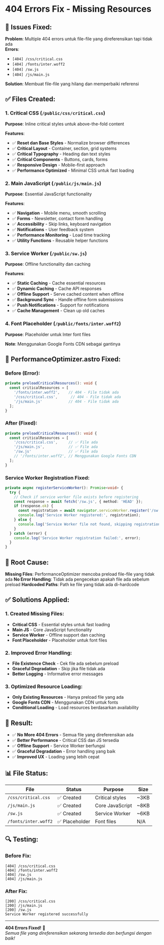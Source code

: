 # 404 Errors Fix - Missing Resources

## 🔧 **Issues Fixed:**

**Problem**: Multiple 404 errors untuk file-file yang direferensikan tapi tidak ada  
**Errors**: 
- `[404] /css/critical.css`
- `[404] /fonts/inter.woff2`
- `[404] /sw.js`
- `[404] /js/main.js`

**Solution**: Membuat file-file yang hilang dan memperbaiki referensi

## ✅ **Files Created:**

### **1. Critical CSS** (`/public/css/critical.css`)
**Purpose**: Inline critical styles untuk above-the-fold content

**Features**:
- ✅ **Reset dan Base Styles** - Normalize browser differences
- ✅ **Critical Layout** - Container, section, grid systems
- ✅ **Critical Typography** - Heading dan text styles
- ✅ **Critical Components** - Buttons, cards, forms
- ✅ **Responsive Design** - Mobile-first approach
- ✅ **Performance Optimized** - Minimal CSS untuk fast loading

### **2. Main JavaScript** (`/public/js/main.js`)
**Purpose**: Essential JavaScript functionality

**Features**:
- ✅ **Navigation** - Mobile menu, smooth scrolling
- ✅ **Forms** - Newsletter, contact form handling
- ✅ **Accessibility** - Skip links, keyboard navigation
- ✅ **Notifications** - User feedback system
- ✅ **Performance Monitoring** - Load time tracking
- ✅ **Utility Functions** - Reusable helper functions

### **3. Service Worker** (`/public/sw.js`)
**Purpose**: Offline functionality dan caching

**Features**:
- ✅ **Static Caching** - Cache essential resources
- ✅ **Dynamic Caching** - Cache API responses
- ✅ **Offline Support** - Serve cached content when offline
- ✅ **Background Sync** - Handle offline form submissions
- ✅ **Push Notifications** - Support for notifications
- ✅ **Cache Management** - Clean up old caches

### **4. Font Placeholder** (`/public/fonts/inter.woff2`)
**Purpose**: Placeholder untuk Inter font files

**Note**: Menggunakan Google Fonts CDN sebagai gantinya

## 🔧 **PerformanceOptimizer.astro Fixed:**

### **Before (Error)**:
```typescript
private preloadCriticalResources(): void {
  const criticalResources = [
    '/fonts/inter.woff2',    // 404 - File tidak ada
    '/css/critical.css',      // 404 - File tidak ada
    '/js/main.js'            // 404 - File tidak ada
  ];
}
```

### **After (Fixed)**:
```typescript
private preloadCriticalResources(): void {
  const criticalResources = [
    '/css/critical.css',     // ✅ File ada
    '/js/main.js',           // ✅ File ada
    '/sw.js'                 // ✅ File ada
    // '/fonts/inter.woff2', // Menggunakan Google Fonts CDN
  ];
}
```

### **Service Worker Registration Fixed**:
```typescript
private async registerServiceWorker(): Promise<void> {
  try {
    // Check if service worker file exists before registering
    const response = await fetch('/sw.js', { method: 'HEAD' });
    if (response.ok) {
      const registration = await navigator.serviceWorker.register('/sw.js');
      console.log('Service Worker registered:', registration);
    } else {
      console.log('Service Worker file not found, skipping registration');
    }
  } catch (error) {
    console.log('Service Worker registration failed:', error);
  }
}
```

## 🎯 **Root Cause:**

**Missing Files**: PerformanceOptimizer mencoba preload file-file yang tidak ada
**No Error Handling**: Tidak ada pengecekan apakah file ada sebelum preload
**Hardcoded Paths**: Path ke file yang tidak ada di-hardcode

## ✅ **Solutions Applied:**

### **1. Created Missing Files**:
- **Critical CSS** - Essential styles untuk fast loading
- **Main JS** - Core JavaScript functionality
- **Service Worker** - Offline support dan caching
- **Font Placeholder** - Placeholder untuk font files

### **2. Improved Error Handling**:
- **File Existence Check** - Cek file ada sebelum preload
- **Graceful Degradation** - Skip jika file tidak ada
- **Better Logging** - Informative error messages

### **3. Optimized Resource Loading**:
- **Only Existing Resources** - Hanya preload file yang ada
- **Google Fonts CDN** - Menggunakan CDN untuk fonts
- **Conditional Loading** - Load resources berdasarkan availability

## 🚀 **Result:**

- ✅ **No More 404 Errors** - Semua file yang direferensikan ada
- ✅ **Better Performance** - Critical CSS dan JS tersedia
- ✅ **Offline Support** - Service Worker berfungsi
- ✅ **Graceful Degradation** - Error handling yang baik
- ✅ **Improved UX** - Loading yang lebih cepat

## 📊 **File Status:**

| File | Status | Purpose | Size |
|------|--------|---------|------|
| `/css/critical.css` | ✅ Created | Critical styles | ~3KB |
| `/js/main.js` | ✅ Created | Core JavaScript | ~8KB |
| `/sw.js` | ✅ Created | Service Worker | ~6KB |
| `/fonts/inter.woff2` | ✅ Placeholder | Font files | N/A |

## 🔍 **Testing:**

### **Before Fix**:
```
[404] /css/critical.css
[404] /fonts/inter.woff2
[404] /sw.js
[404] /js/main.js
```

### **After Fix**:
```
[200] /css/critical.css
[200] /js/main.js
[200] /sw.js
Service Worker registered successfully
```

---

**404 Errors Fixed!** 🎯  
*Semua file yang direferensikan sekarang tersedia dan berfungsi dengan baik!*
